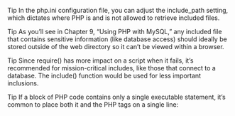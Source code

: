 Tip
In the php.ini configuration file, you can adjust the include_path setting, 
which dictates where PHP is and is not allowed to retrieve included files.


Tip
As you’ll see in Chapter 9, “Using PHP with MySQL,” any included file that 
contains sensitive information (like database access) should ideally be stored 
outside of the web directory so it can’t be viewed within a browser.

Tip
Since require() has more impact on a script when it fails, it’s recommended 
for mission-critical includes, like those that connect to a database. The 
include() function would be used for less important inclusions.

Tip
If a block of PHP code contains only a single executable statement, it’s common 
to place both it and the PHP tags on a single line: <?php include('filename.html'); ?>
